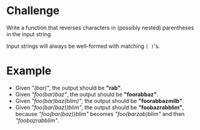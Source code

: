 # Challenge
Write a function that reverses characters in (possibly nested) parentheses in the input string.

Input strings will always be well-formed with matching `( )`'s.

# Example
- Given *"(bar)"*, the output should be **"rab"**.
- Given *"foo(bar)baz"*, the output should be **"foorabbaz"**.
- Given *"foo(bar)baz(blim)"*, the output should be **"foorabbazmilb"**.
- Given *"foo(bar(baz))blim"*, the output should be **"foobazrabblim"**, because *"foo(bar(baz))blim"* becomes *"foo(barzab)blim"* and then *"foobazrabblim"*.
